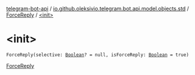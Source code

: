 [telegram-bot-api](../../index.md) / [io.github.oleksivio.telegram.bot.api.model.objects.std](../index.md) / [ForceReply](index.md) / [&lt;init&gt;](./-init-.md)

# &lt;init&gt;

`ForceReply(selective: `[`Boolean`](https://kotlinlang.org/api/latest/jvm/stdlib/kotlin/-boolean/index.html)`? = null, isForceReply: `[`Boolean`](https://kotlinlang.org/api/latest/jvm/stdlib/kotlin/-boolean/index.html)` = true)`

[ForceReply](https://core.telegram.org/bots/api/#forcereply)

